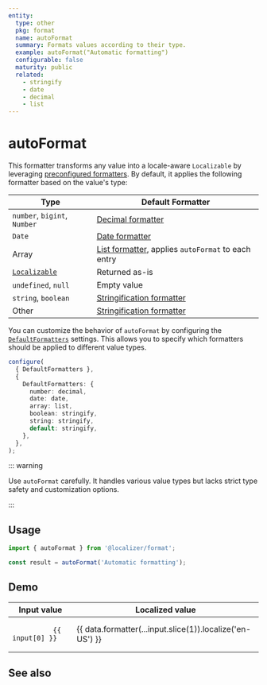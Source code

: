 ```yaml
---
entity:
  type: other
  pkg: format
  name: autoFormat
  summary: Formats values according to their type.
  example: autoFormat("Automatic formatting")
  configurable: false
  maturity: public
  related:
    - stringify
    - date
    - decimal
    - list
---
```


<script setup>
  import { autoFormat } from '@localizer/format';

  const data = {
    formatter: autoFormat,
    inputs: [
      ['"Hello, world!"', 'Hello, world!'],
      ['undefined', undefined],
      ['null', null],
      ['true', true],
      ['42', 42],
      ['Math.PI', Math.PI],
      ['Infinity', Infinity],
      ['-Infinity', -Infinity],
      ['NaN', NaN],
      ['[1, 2, 3]', [1, 2, 3]],
      ['{ a: 1, b: 2 }', { a: 1, b: 2 }],
      ['/abc/', /abc/],
      // eslint-disable-next-line @typescript-eslint/no-empty-function
      ['function() {}', function () {}],
      ['new Date(2025, 5, 1)', new Date(2025, 5, 1)],
    ],
  }
</script>

# autoFormat <Package name="format"/>

This formatter transforms any value into a locale-aware `Localizable` by leveraging [preconfigured formatters](../index.md). By default, it applies the following formatter based on the value's type:

| Type                                               | Default Formatter                                                      |
| -------------------------------------------------- | ---------------------------------------------------------------------- |
| `number`, `bigint`, `Number`                       | [Decimal formatter](../amounts/decimal.md)                             |
| `Date`                                             | [Date formatter](../dates-and-times/date.md)                           |
| Array                                              | [List formatter](../other/list.md), applies `autoFormat` to each entry |
| [`Localizable`](../../introduction/localizable.md) | Returned as-is                                                         |
| `undefined`, `null`                                | Empty value                                                            |
| `string`, `boolean`                                | [Stringification formatter](./stringify.md)                            |
| Other                                              | [Stringification formatter](./stringify.md)                            |

You can customize the behavior of `autoFormat` by configuring the [`DefaultFormatters`](../../introduction/configuration.md#defaultformatters) settings. This allows you to specify which formatters should be applied to different value types.

```typescript
configure(
  { DefaultFormatters },
  {
    DefaultFormatters: {
      number: decimal,
      date: date,
      array: list,
      boolean: stringify,
      string: stringify,
      default: stringify,
    },
  },
);
```

::: warning

Use `autoFormat` carefully. It handles various value types but lacks strict type safety and customization options.

:::

## Usage

```typescript twoslash
import { autoFormat } from '@localizer/format';

const result = autoFormat('Automatic formatting');
```

## Demo

<table tabindex="0">
  <thead>
    <tr>
      <th>Input value</th>
      <th>Localized value</th>
    </tr>
  </thead>
  <tbody>
    <tr v-for="(input, index) in data.inputs" :key="index">
      <td>
        <code>
          {{ input[0] }}
        </code>
      </td>
      <td>
        {{ data.formatter(...input.slice(1)).localize('en-US') }}
      </td>
    </tr>
  </tbody>
</table>

## See also

<Entities />
